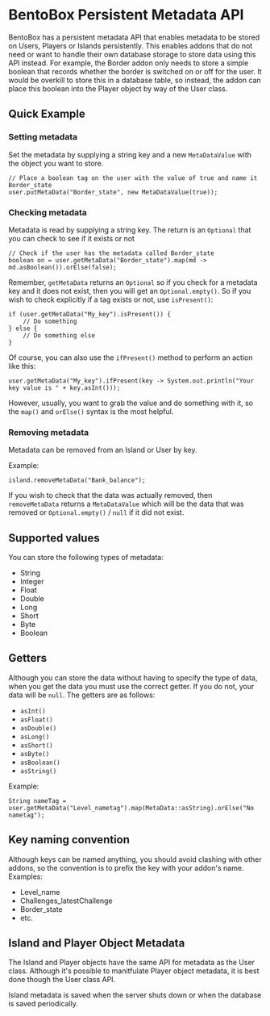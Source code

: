 # BentoBox Persistent Metadata API

BentoBox has a persistent metadata API that enables metadata to be stored on Users, Players or Islands persistently.
This enables addons that do not need or want to handle their own database storage to store data using this API instead.
For example, the Border addon only needs to store a simple boolean that records whether the border is switched on or off
for the user. It would be overkill to store this in a database table, so instead, the addon can place this boolean into
the Player object by way of the User class.

## Quick Example

### Setting metadata
Set the metadata by supplying a string key and a new `MetaDataValue` with the object you want to store.
```
// Place a boolean tag on the user with the value of true and name it Border_state
user.putMetaData("Border_state", new MetaDataValue(true));
```

### Checking metadata
Metadata is read by supplying a string key. The return is an `Optional` that you can check to see if it exists or not
```
// Check if the user has the metadata called Border_state
boolean on = user.getMetaData("Border_state").map(md -> md.asBoolean()).orElse(false);
```

Remember, `getMetaData` returns an `Optional` so if you check for a metadata key and it does not exist, then you will get an `Optional.empty()`.
So if you wish to check explicitly if a tag exists or not, use `isPresent()`:

```
if (user.getMetaData("My_key").isPresent()) {
    // Do something
} else {
    // Do something else
}
```

Of course, you can also use the `ifPresent()` method to perform an action like this:

```
user.getMetaData("My_key").ifPresent(key -> System.out.println("Your key value is " + key.asInt()));
```

However, usually, you want to grab the value and do something with it, so the `map()` and `orElse()` syntax is the most helpful.

### Removing metadata
Metadata can be removed from an Island or User by key.

Example:
```
island.removeMetaData("Bank_balance");
```
If you wish to check that the data was actually removed, then `removeMetaData` returns a `MetaDataValue` which will be the data that was removed or `Optional.empty()` / `null` if it did not exist.

## Supported values
You can store the following types of metadata:

* String
* Integer
* Float
* Double
* Long
* Short
* Byte
* Boolean

## Getters
Although you can store the data without having to specify the type of data, when you get the data you must use the correct getter.
If you do not, your data will be `null`. The getters are as follows:

* `asInt()`
* `asFloat()`
* `asDouble()`
* `asLong()`
* `asShort()`
* `asByte()`
* `asBoolean()`
* `asString()`

Example:
```
String nameTag = user.getMetaData("Level_nametag").map(MetaData::asString).orElse("No nametag");
```

## Key naming convention
Although keys can be named anything, you should avoid clashing with other addons, so the convention is to prefix the key with your addon's name. Examples:

* Level_name
* Challenges_latestChallenge
* Border_state
* etc.

## Island and Player Object Metadata
The Island and Player objects have the same API for metadata as the User class. Although it's possible to manitfulate Player object metadata, it is best done though the User class API.

Island metadata is saved when the server shuts down or when the database is saved periodically.
